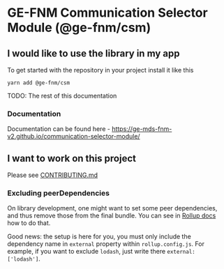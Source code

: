 # GE-FNM Communication Selector Module (@ge-fnm/csm)

## I would like to use the library in my app
To get started with the repository in your project install it like this
```
yarn add @ge-fnm/csm
```

TODO: The rest of this documentation

### Documentation
Documentation can be found here - https://ge-mds-fnm-v2.github.io/communication-selector-module/

## I want to work on this project
Please see [CONTRIBUTING.md](CONTRIBUTING.md)


### Excluding peerDependencies

On library development, one might want to set some peer dependencies, and thus remove those from the final bundle. You can see in [Rollup docs](https://rollupjs.org/#peer-dependencies) how to do that.

Good news: the setup is here for you, you must only include the dependency name in `external` property within `rollup.config.js`. For example, if you want to exclude `lodash`, just write there `external: ['lodash']`.
